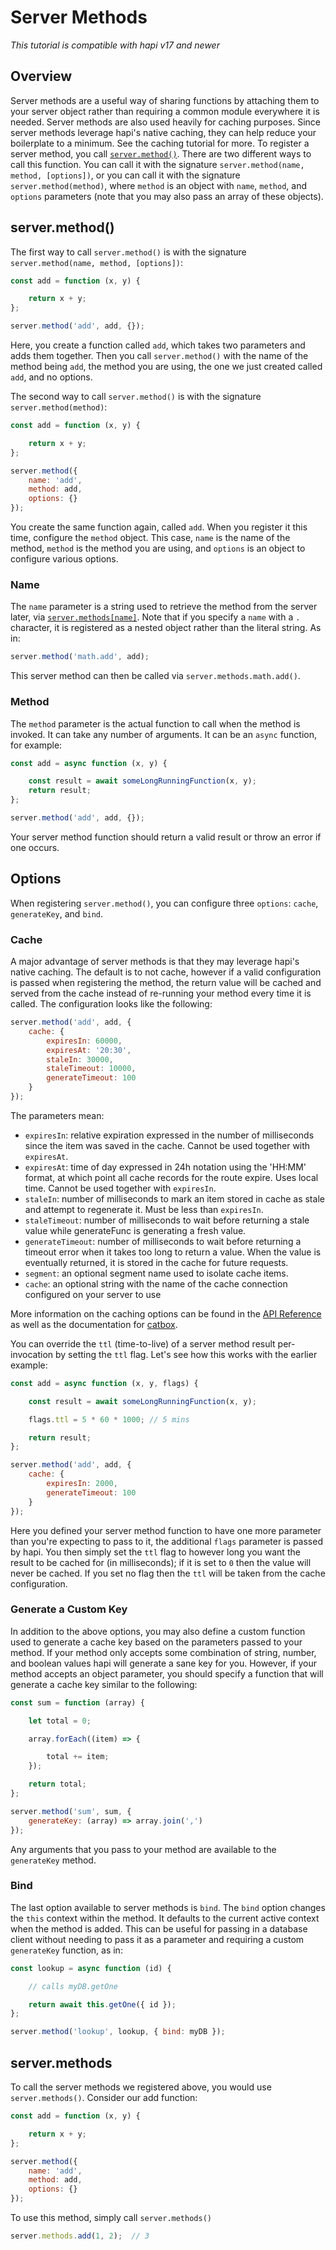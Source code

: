 # Server Methods

_This tutorial is compatible with hapi v17 and newer_


## <a name="overview"></a> Overview

Server methods are a useful way of sharing functions by attaching them to your server object rather than requiring a common module everywhere it is needed. Server methods are also used heavily for caching purposes. Since server methods leverage hapi's native caching, they can help reduce your boilerplate to a minimum. See the caching tutorial for more. To register a server method, you call [`server.method()`](/api#server.method()). There are two different ways to call this function. You can call it with the signature `server.method(name, method, [options])`, or you can call it with the signature `server.method(method)`, where `method` is an object with `name`, `method`, and `options` parameters (note that you may also pass an array of these objects).

## <a name="server.method"></a> server.method()

The first way to call `server.method()` is with the signature `server.method(name, method, [options])`:

```js
const add = function (x, y) {

    return x + y;
};

server.method('add', add, {});
```
Here, you create a function called `add`, which takes two parameters and adds them together. Then you call `server.method()` with the name of the method being `add`, the method you are using, the one we just created called `add`, and no options.  

The second way to call `server.method()` is with the signature `server.method(method)`:

```js
const add = function (x, y) {

    return x + y;
};

server.method({
    name: 'add',
    method: add,
    options: {}
});
```
You create the same function again, called `add`. When you register it this time, configure the `method` object. This case, `name` is the name of the method, `method` is the method you are using, and `options` is an object to configure various options.

### <a name="name"></a> Name

The `name` parameter is a string used to retrieve the method from the server later, via [`server.methods[name]`](#server.methods). Note that if you specify a `name` with a `.` character, it is registered as a nested object rather than the literal string. As in:

```javascript
server.method('math.add', add);
```

This server method can then be called via `server.methods.math.add()`.

### <a name="method"></a> Method

The `method` parameter is the actual function to call when the method is invoked. It can take any number of arguments. It can be an `async` function, for example:

```js
const add = async function (x, y) {

    const result = await someLongRunningFunction(x, y);
    return result;
};

server.method('add', add, {});
```

Your server method function should return a valid result or throw an error if one occurs.

## <a name="options"></a> Options

When registering `server.method()`, you can configure three `options`: `cache`, `generateKey`, and `bind`.

### <a name="cache"></a> Cache

A major advantage of server methods is that they may leverage hapi's native caching. The default is to not cache, however if a valid configuration is passed when registering the method, the return value will be cached and served from the cache instead of re-running your method every time it is called. The configuration looks like the following:

```javascript
server.method('add', add, {
    cache: {
        expiresIn: 60000,
        expiresAt: '20:30',
        staleIn: 30000,
        staleTimeout: 10000,
        generateTimeout: 100
    }
});
```

The parameters mean:

* `expiresIn`: relative expiration expressed in the number of milliseconds since the item was saved in the cache. Cannot be used together with `expiresAt`.
* `expiresAt`: time of day expressed in 24h notation using the 'HH:MM' format, at which point all cache records for the route expire. Uses local time. Cannot be used together with `expiresIn`.
* `staleIn`: number of milliseconds to mark an item stored in cache as stale and attempt to regenerate it. Must be less than `expiresIn`.
* `staleTimeout`: number of milliseconds to wait before returning a stale value while generateFunc is generating a fresh value.
* `generateTimeout`: number of milliseconds to wait before returning a timeout error when it takes too long to return a value. When the value is eventually returned, it is stored in the cache for future requests.
* `segment`: an optional segment name used to isolate cache items.
* `cache`: an optional string with the name of the cache connection configured on your server to use

More information on the caching options can be found in the [API Reference](/api#server.methods) as well as the documentation for [catbox](/family/catbox#policy).

You can override the `ttl` (time-to-live) of a server method result per-invocation by setting the `ttl` flag. Let's see how this works with the earlier example:

```js
const add = async function (x, y, flags) {

    const result = await someLongRunningFunction(x, y);

    flags.ttl = 5 * 60 * 1000; // 5 mins

    return result;
};

server.method('add', add, {
    cache: {
        expiresIn: 2000,
        generateTimeout: 100
    }
});
```

Here you defined your server method function to have one more parameter than you're expecting to pass to it, the additional `flags` parameter is passed by hapi. You then simply set the `ttl` flag to however long you want the result to be cached for (in milliseconds); if it is set to `0` then the value will never be cached. If you set no flag then the `ttl` will be taken from the cache configuration.

### <a name="key"></a> Generate a Custom Key

In addition to the above options, you may also define a custom function used to generate a cache key based on the parameters passed to your method. If your method only accepts some combination of string, number, and boolean values hapi will generate a sane key for you. However, if your method accepts an object parameter, you should specify a function that will generate a cache key similar to the following:

```javascript
const sum = function (array) {

    let total = 0;

    array.forEach((item) => {

        total += item;
    });

    return total;
};

server.method('sum', sum, {
    generateKey: (array) => array.join(',')
});
```

Any arguments that you pass to your method are available to the `generateKey` method.

### <a name="bind"></a> Bind

The last option available to server methods is `bind`. The `bind` option changes the `this` context within the method. It defaults to the current active context when the method is added. This can be useful for passing in a database client without needing to pass it as a parameter and requiring a custom `generateKey` function, as in:

```javascript
const lookup = async function (id) {

    // calls myDB.getOne

    return await this.getOne({ id });
};

server.method('lookup', lookup, { bind: myDB });
```

## <a name="server.methods"></a> server.methods

To call the server methods we registered above, you would use `server.methods()`. Consider our add function:

```js
const add = function (x, y) {

    return x + y;
};

server.method({
    name: 'add',
    method: add,
    options: {}
});
```

To use this method, simply call `server.methods()`

```js
server.methods.add(1, 2);  // 3
```